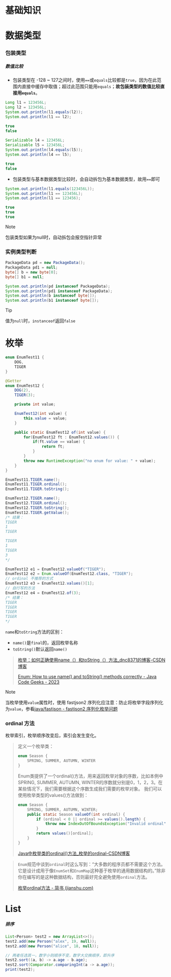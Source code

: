 # 基础知识

# 数据类型

### 包装类型

##### 数值比较

- 包装类型在 -128 ~ 127之间时，使用`==`或`equals`比较都是`true`，因为在此范围内直接中缓存中取值；超过此范围只能用`equals`；**故包装类型的数值比较直接用`equals`**。

```java
Long l1 = 123456L;
Long l2 = 123456L;
System.out.println(l1.equals(l2));
System.out.println(l1 == l2);

true
false
    
Serializable l4 = 123456L;
Serializable l5 = 123456L;
System.out.println(l4.equals(l5));
System.out.println(l4 == l5);

true
false
```

- 包装类型与基本数据类型比较时，会自动拆包为基本数据类型，故用`==`即可

```java
System.out.println(l1.equals(123456L));
System.out.println(l1 == 123456L);
System.out.println(l1 == 123456);

true
true
true
```

> [!NOTE]
>
> 包装类型如果为null时，自动拆包会报空指针异常

### 实例类型判断

```java
PackageData pd = new PackageData();
PackageData pd1 = null;
byte[] b = new byte[0];
byte[] b1 = null;

System.out.println(pd instanceof PackageData);
System.out.println(pd1 instanceof PackageData);
System.out.println(b instanceof byte[]);
System.out.println(b1 instanceof byte[]);
```

> [!TIP]
>
> 值为`null`时，`instanceof`返回`false`

# 枚举

```java
enum EnumTest11 {
    DOG,
    TIGER
}

@Getter
enum EnumTest12 {
    DOG(2),
    TIGER(3);

    private int value;

    EnumTest12(int value) {
        this.value = value;
    }

    public static EnumTest12 of(int value) {
        for(EnumTest12 ft : EnumTest12.values()) {
            if(ft.value == value) {
                return ft;
            }
        }
        throw new RuntimeException("no enum for value: " + value);
    }
}
```

```java
EnumTest11.TIGER.name();
EnumTest11.TIGER.ordinal();
EnumTest11.TIGER.toString();

EnumTest12.TIGER.name();
EnumTest12.TIGER.ordinal();
EnumTest12.TIGER.toString();
EnumTest12.TIGER.getValue();
/* 结果：
TIGER
1
TIGER

TIGER
1
TIGER
3
*/

EnumTest12 e1 = EnumTest12.valueOf("TIGER");
EnumTest12 e2 = Enum.valueOf(EnumTest12.class, "TIGER");
// ordinal 不推荐的方式
EnumTest12 e3 = EnumTest12.values()[1];
// 自行写的方法
EnumTest12 e4 = EnumTest12.of(3);
/* 结果：
TIGER
TIGER
TIGER
TIGER
*/
```

`name`和`toString`方法的区别：

- `name()`是`final`的，返回枚举名称
- `toString()`默认返回`name()`

> [枚举：如何正确使用name（）和toString（）方法_dnc8371的博客-CSDN博客](https://blog.csdn.net/dnc8371/article/details/106702197)
>
> [Enum: How to use name() and toString() methods correctly - Java Code Geeks - 2023](https://www.javacodegeeks.com/2017/09/enum-use-name-tostring-methods-correctly.html)

> [!NOTE]
>
> 当枚举使用`value`属性时，使用 fastjson2 序列化应注意：防止将枚举字段序列化为`value`，参看[java/fastjson - fastjson2 序列化枚举问题](java/fastjson.md#fastjson2序列化枚举问题)

### ordinal 方法

枚举索引，枚举顺序改变后，索引会发生变化。

> 定义一个枚举类：
>
> ```java
> enum Season {
>     SPRING, SUMMER, AUTUMN, WINTER
> }
> ```
>
> Enum类提供了一个ordinal()方法，用来返回枚举对象的序数，比如本例中SPRING, SUMMER, AUTUMN, WINTER的序数就分别是0，1，2，3。在某些情况下，我们需要根据这个序数生成我们需要的枚举对象。
> 我们可以使用枚举类型的values()方法做到：
>
> ```java
> enum Season {
>     SPRING, SUMMER, AUTUMN, WINTER;
>     public static Season valueOf(int ordinal) {
>         if (ordinal < 0 || ordinal >= values().length) {
>             throw new IndexOutOfBoundsException("Invalid ordinal");
>         }
>         return values()[ordinal];
>     }
> }
> ```
>
> [Java中枚举类的ordinal()方法_枚举的ordinal-CSDN博客](https://blog.csdn.net/thqtzq/article/details/103977442)

> `Enum`规范中谈到`ordinal`时这么写到：“大多数的程序员都不需要这个方法。它是设计成用于像`EnumSet`和`EnumMap`这种基于枚举的通用数据结构的。”除非你在编写的是这种数据结构，否则最好完全避免使用`ordinal`方法。
>
> [枚举ordinal方法 - 简书 (jianshu.com)](https://www.jianshu.com/p/8b923cd19c96)

# List

##### 排序

```java
List<Person> test2 = new ArrayList<>();
test2.add(new Person("alex", 19, null));
test2.add(new Person("alice", 18, null));

// 两者任选其一，数字小则顺序不变，数字大交换顺序，即升序
test2.sort((a, b) -> a.age - b.age);
test2.sort(Comparator.comparingInt(a -> a.age));
print(test2);
```

 
